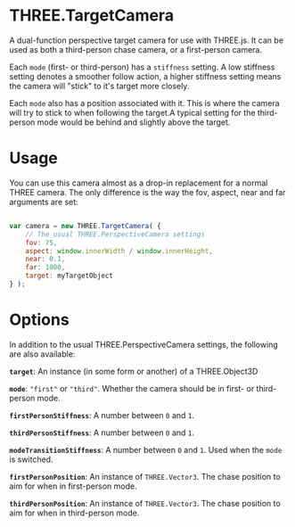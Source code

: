 THREE.TargetCamera
==================
A dual-function perspective target camera for use with THREE.js. It can be used as both a third-person chase camera, or a first-person camera.

Each `mode` (first- or third-person) has a `stiffness` setting. A low stiffness setting denotes a smoother follow action, a higher stiffness setting means the camera will "stick" to it's target more closely.

Each `mode` also has a position associated with it. This is where the camera will try to stick to when following the target.A typical setting for the third-person mode would be behind and slightly above the target.


Usage
=====
You can use this camera almost as a drop-in replacement for a normal THREE camera. The only difference is the way the fov, aspect, near and far arguments are set:

```javascript

var camera = new THREE.TargetCamera( {
    // The usual THREE.PerspectiveCamera settings
    fov: 75,
    aspect: window.innerWidth / window.innerHeight,
    near: 0.1,
    far: 1000,
    target: myTargetObject
} );

```

Options
=======
In addition to the usual THREE.PerspectiveCamera settings, the following are also available:

**`target`**: An instance (in some form or another) of a THREE.Object3D

**`mode`**: `"first"` or `"third"`. Whether the camera should be in first- or third-person mode.

**`firstPersonStiffness`**: A number between `0` and `1`. 

**`thirdPersonStiffness`**: A number between `0` and `1`. 

**`modeTransitionStiffness`**: A number between `0` and `1`. Used when the `mode` is switched.

**`firstPersonPosition`**: An instance of `THREE.Vector3`. The chase position to aim for when in first-person mode.

**`thirdPersonPosition`**: An instance of `THREE.Vector3`. The chase position to aim for when in third-person mode.
